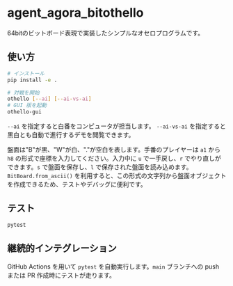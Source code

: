 # agent_agora_bitothello

64bitのビットボード表現で実装したシンプルなオセロプログラムです。

## 使い方

```bash
# インストール
pip install -e .

# 対戦を開始
othello [--ai] [--ai-vs-ai]
# GUI 版を起動
othello-gui
```

`--ai` を指定すると白番をコンピュータが担当します。
`--ai-vs-ai` を指定すると黒白とも自動で進行するデモを閲覧できます。

盤面は"B"が黒、"W"が白、"."が空白を表します。手番のプレイヤーは `a1` から `h8` の形式で座標を入力してください。入力中に `u` で一手戻し、`r` でやり直しができます。`s` で盤面を保存し、`l` で保存された盤面を読み込めます。
`BitBoard.from_ascii()` を利用すると、この形式の文字列から盤面オブジェクトを作成できるため、テストやデバッグに便利です。

## テスト

```bash
pytest
```

## 継続的インテグレーション

GitHub Actions を用いて `pytest` を自動実行します。`main` ブランチへの push または PR 作成時にテストが走ります。
